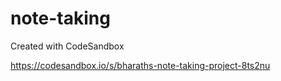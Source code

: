 # note-taking
Created with CodeSandbox

https://codesandbox.io/s/bharaths-note-taking-project-8ts2nu

